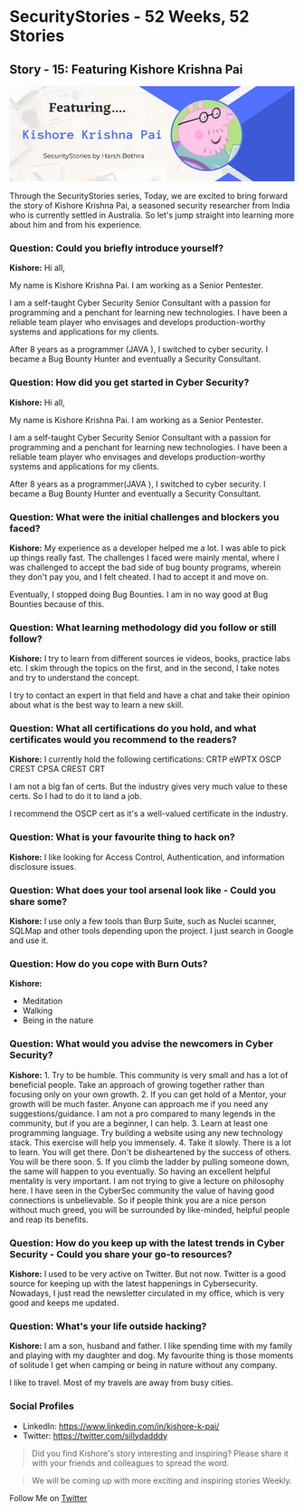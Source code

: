 # SecurityStories - 52 Weeks, 52 Stories

## Story - 15: Featuring **Kishore Krishna Pai** 

![Kishore Krishna Pai](../media/kishore-krishna.jpg)

Through the SecurityStories series, Today, we are excited to bring forward the story of Kishore Krishna Pai, a seasoned security researcher from India who is currently settled in Australia. So let's jump straight into learning more about him and from his experience. 

### **Question:** Could you briefly introduce yourself? 

**Kishore:** Hi all,

My name is Kishore Krishna Pai. I am working as a Senior Pentester.

I am a self-taught Cyber Security Senior Consultant with a passion for programming and a penchant for learning new technologies. I have been a reliable team player who envisages and develops production-worthy systems and applications for my clients. 

After 8 years as a programmer (JAVA ), I switched to cyber security. I became a Bug Bounty Hunter and eventually a Security Consultant. 


### **Question:** How did you get started in Cyber Security?

**Kishore:** Hi all,

My name is Kishore Krishna Pai. I am working as a Senior Pentester.

I am a self-taught Cyber Security Senior Consultant with a passion for programming and a penchant for learning new technologies. I have been a reliable team player who envisages and develops production-worthy systems and applications for my clients. 

After 8 years as a programmer(JAVA ), I switched to cyber security. I became a Bug Bounty Hunter and eventually a Security Consultant. 


### **Question:** What were the initial challenges and blockers you faced? 

**Kishore:** My experience as a developer helped me a lot. I was able to pick up things really fast. The challenges I faced were mainly mental, where I was challenged to accept the bad side of bug bounty programs, wherein they don't pay you, and I felt cheated. I had to accept it and move on. 

Eventually, I stopped doing Bug Bounties. I am in no way good at Bug Bounties because of this.



### **Question:** What learning methodology did you follow or still follow? 
**Kishore:** I try to learn from different sources ie videos, books, practice labs etc. I skim through the topics on the first, and in the second, I take notes and try to understand the concept.

I try to contact an expert in that field and have a chat and take their opinion about what is the best way to learn a new skill.



### **Question:** What all certifications do you hold, and what certificates would you recommend to the readers? 

**Kishore:** I currently hold the following certifications:
CRTP
eWPTX
OSCP
CREST CPSA
CREST CRT

I am not a big fan of certs. But the industry gives very much value to these certs. So I had to do it to land a job.

I recommend the OSCP cert as it's a well-valued certificate in the industry.


### **Question:** What is your favourite thing to hack on?

**Kishore:** I like looking for Access Control, Authentication, and information disclosure issues.


### **Question:** What does your tool arsenal look like - Could you share some?

**Kishore:** I use only a few tools than Burp Suite, such as Nuclei scanner, SQLMap and other tools depending upon the project. I just search in Google and use it.

### **Question:** How do you cope with Burn Outs?

**Kishore:** 
- Meditation
- Walking
- Being in the nature


### **Question:** What would you advise the newcomers in Cyber Security?

**Kishore:** 1. Try to be humble. This community is very small and has a lot of beneficial people. Take an approach of growing together rather than focusing only on your own growth. 
2. If you can get hold of a Mentor, your growth will be much faster. Anyone can approach me if you need any suggestions/guidance. I am not a pro compared to many legends in the community, but if you are a beginner, I can help.
3. Learn at least one programming language. Try building a website using any new technology stack. This exercise will help you immensely.
4. Take it slowly. There is a lot to learn. You will get there. Don't be disheartened by the success of others. You will be there soon.
5. If you climb the ladder by pulling someone down, the same will happen to you eventually. So having an excellent helpful mentality is very important. I am not trying to give a lecture on philosophy here. I have seen in the CyberSec community the value of having good connections is unbelievable. So if people think you are a nice person without much greed, you will be surrounded by like-minded, helpful people and reap its benefits.



### **Question:** How do you keep up with the latest trends in Cyber Security - Could you share your go-to resources? 

**Kishore:** I used to be very active on Twitter. But not now. Twitter is a good source for keeping up with the latest happenings in Cybersecurity.
Nowadays, I just read the newsletter circulated in my office, which is very good and keeps me updated.



### **Question:** What's your life outside hacking?

**Kishore:** I am a son, husband and father. I like spending time with my family and playing with my daughter and dog. My favourite thing is those moments of solitude I get when camping or being in nature without any company. 

I like to travel. Most of my travels are away from busy cities. 

### Social Profiles
- LinkedIn: https://www.linkedin.com/in/kishore-k-pai/
- Twitter: https://twitter.com/sillydadddy



> Did you find Kishore's story interesting and inspiring? Please share it with your friends and colleagues to spread the word. 

> We will be coming up with more exciting and inspiring stories Weekly.

Follow Me on [Twitter](https://www.twitter.com/harshbothra_)